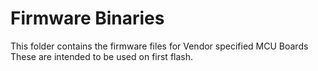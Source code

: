 # Firmware Binaries

This folder contains the firmware files for Vendor specified MCU Boards
These are intended to be used on first flash.

